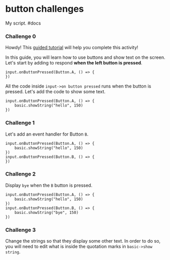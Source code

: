 # button challenges

My script. #docs

### Challenge 0

Howdy! This [guided tutorial](/rxqgzy) will help you complete this activity!

In this guide, you will learn how to use buttons and show text on the screen. Let's start by adding to respond **when the left button is pressed**.

```
input.onButtonPressed(Button.A, () => {
})
```

All the code inside `input->on button pressed` runs when the button is pressed. Let's add the code to show some text.

```
input.onButtonPressed(Button.A, () => {
    basic.showString("hello", 150)
})
```

### Challenge 1

Let's add an event handler for Button `B`.

```
input.onButtonPressed(Button.A, () => {
    basic.showString("hello", 150)
})
input.onButtonPressed(Button.B, () => {
})
```

### Challenge 2

Display `bye` when the `B` button is pressed.

```
input.onButtonPressed(Button.A, () => {
    basic.showString("hello", 150)
})
input.onButtonPressed(Button.B, () => {
    basic.showString("bye", 150)
})
```

### Challenge 3

Change the strings so that they display some other text. In order to do so, you will need to edit what is inside the quotation marks in `basic->show string`.

